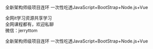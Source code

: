 全新架构师级项目连环 一次性吃透JavaScript+BootStrap+Node.js+Vue

全网it学习资源共享学习<br>全网课程都有，欢迎私聊<br>微信：jerryttom<br>

全新架构师级项目连环 一次性吃透JavaScript+BootStrap+Node.js+Vue